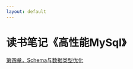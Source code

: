 ```yaml
---
layout: default
---
```


# 读书笔记《高性能MySql》

[第四章，Schema与数据类型优化](./note-high-performance-mysql-chapter4.html)
